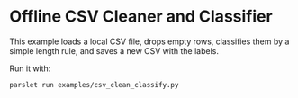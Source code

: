 # Offline CSV Cleaner and Classifier

This example loads a local CSV file, drops empty rows, classifies them by a simple length rule, and saves a new CSV with the labels.

Run it with:

```bash
parslet run examples/csv_clean_classify.py
```
